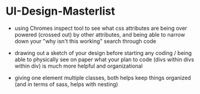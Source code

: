# UI-Design-Masterlist

- using Chromes inspect tool to see what css attributes are being over powered (crossed out) by other attributes, and being able to narrow down your "why isn't this working" search through code

- drawing out a sketch of your design before starting any coding / being able to physically see on paper what your plan to code (divs within divs within div) is much more helpful and organizational

- giving one element multiple classes, both helps keep things organized (and in terms of sass, helps with nesting)
